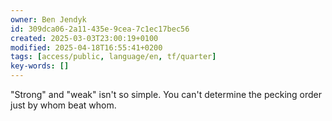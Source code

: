 ```yaml
---
owner: Ben Jendyk
id: 309dca06-2a11-435e-9cea-7c1ec17bec56
created: 2025-03-03T23:00:19+0100
modified: 2025-04-18T16:55:41+0200
tags: [access/public, language/en, tf/quarter]
key-words: []
---
```


"Strong" and "weak" isn't so simple. You can't determine the pecking order just by whom beat whom.